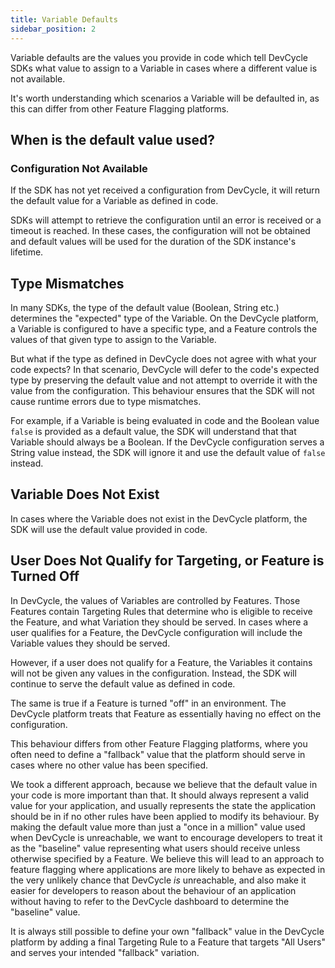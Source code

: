 ```yaml
---
title: Variable Defaults
sidebar_position: 2
---
```


Variable defaults are the values you provide in code which tell DevCycle SDKs what value to assign to a Variable in
cases where a different value is not available. 

It's worth understanding which scenarios a Variable will be defaulted in, as this can differ from other Feature Flagging
platforms.

## When is the default value used?

### Configuration Not Available
If the SDK has not yet received a configuration from DevCycle, it will return the default value for a Variable 
as defined in code. 

SDKs will attempt to retrieve the configuration until an error is received or a timeout is reached. In these cases,
the configuration will not be obtained and default values will be used for the duration of the SDK instance's lifetime.

## Type Mismatches
In many SDKs, the type of the default value (Boolean, String etc.) determines the "expected" type of the Variable.
On the DevCycle platform, a Variable is configured to have a specific type, and a Feature controls the values of that
given type to assign to the Variable.

But what if the type as defined in DevCycle does not agree with what your code expects? In that scenario, DevCycle
will defer to the code's expected type by preserving the default value and not attempt to override it with the value
from the configuration. This behaviour ensures that the SDK will not cause runtime errors due to type mismatches.

For example, if a Variable is being evaluated in code and the Boolean value `false` is provided as a default value,
the SDK will understand that that Variable should always be a Boolean. If the DevCycle configuration serves a String 
value instead, the SDK will ignore it and use the default value of `false` instead.

## Variable Does Not Exist
In cases where the Variable does not exist in the DevCycle platform, the SDK will use the default value provided in code.

## User Does Not Qualify for Targeting, or Feature is Turned Off
In DevCycle, the values of Variables are controlled by Features. Those Features contain Targeting Rules that determine who
is eligible to receive the Feature, and what Variation they should be served. In cases where a user qualifies for a Feature,
the DevCycle configuration will include the Variable values they should be served.

However, if a user does not qualify for a Feature, the Variables it contains will not be given any values in the configuration.
Instead, the SDK will continue to serve the default value as defined in code. 

The same is true if a Feature is turned "off" in an environment. The DevCycle platform treats that Feature as essentially
having no effect on the configuration.

This behaviour differs from other Feature Flagging platforms, where you often need to define a "fallback" value that 
the platform should serve in cases where no other value has been specified. 

We took a different approach, because we believe that the default value in your code is more important than that.
It should always represent a valid value for your application, and usually represents the state the application should
be in if no other rules have been applied to modify its behaviour. By making the default value more than just a "once in a million"
value used when DevCycle is unreachable, we want to encourage developers to treat it as the "baseline" value representing
what users should receive unless otherwise specified by a Feature. We believe this will lead to an approach to feature flagging
where applications are more likely to behave as expected in the very unlikely chance that DevCycle _is_ unreachable,
and also make it easier for developers to reason about the behaviour of an application without having to refer to the DevCycle
dashboard to determine the "baseline" value.

It is always still possible to define your own "fallback" value in the DevCycle platform by adding a final Targeting Rule to a Feature that targets
"All Users" and serves your intended "fallback" variation.
